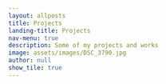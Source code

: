 ```yaml
---
layout: allposts
title: Projects
landing-title: Projects
nav-menu: true
description: Some of my projects and works
image: assets/images/DSC_3790.jpg
author: null
show_tile: true
---
```


